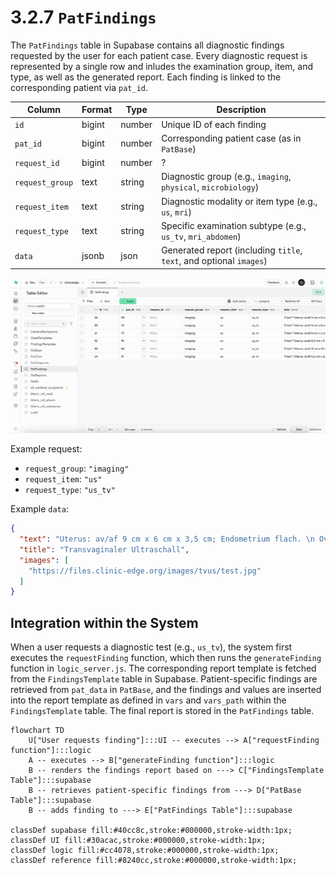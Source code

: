 # 3.2.7 `PatFindings` 

The `PatFindings` table in Supabase contains all diagnostic findings requested by the user for each patient case. Every diagnostic request is represented by a single row and inludes the examination group, item, and type, as well as the generated report. Each finding is linked to the corresponding patient via `pat_id`.

| Column          | Format | Type   | Description                                                                 |
|-----------------|--------|--------|-----------------------------------------------------------------------------|
| `id`            | bigint | number | Unique ID of each finding                                                   |
| `pat_id`        | bigint | number | Corresponding patient case (as in `PatBase`)                                |
| `request_id`    | bigint | number | ?                                                                           |
| `request_group` | text   | string | Diagnostic group (e.g., `imaging`, `physical`, `microbiology`)              |
| `request_item`  | text   | string | Diagnostic modality or item type (e.g., `us`, `mri`)                        |
| `request_type`  | text   | string | Specific examination subtype (e.g., `us_tv`, `mri_abdomen`)                 |
| `data`          | jsonb  | json   | Generated report (including `title`, `text`, and optional `images`)         |

![](./Images/3_2_7_pat_findings_supabase.jpg)

Example request:

- `request_group`: `"imaging"`  
- `request_item`: `"us"`  
- `request_type`: `"us_tv"`  

Example `data`:
```json
{
  "text": "Uterus: av/af 9 cm x 6 cm x 3,5 cm; Endometrium flach. \n Ovar links: 3 cm x 1,5 cm x 1 cm, o.p.B. \n Ovar rechts: 3,5 cm x 2,5 cm x 1 cm; zystische, unscharf begrenzte ovarielle RF (2 cm x 1 cm x 1cm) in Form eines Tuboovarialabszesses; rechtes Adnex geschwollen. \n Zervix: o.p.B. \n Allgemein: Gute Ultraschallbedingungen.",
  "title": "Transvaginaler Ultraschall",
  "images": [
    "https://files.clinic-edge.org/images/tvus/test.jpg"
  ]
}
```

## Integration within the System

When a user requests a diagnostic test (e.g., `us_tv`), the system first executes the `requestFinding` function, which then runs the `generateFinding` function in `logic_server.js`. The corresponding report template is fetched from the `FindingsTemplate` table in Supabase. Patient-specific findings are retrieved from `pat_data` in `PatBase`, and the findings and values are inserted into the report template as defined in `vars` and `vars_path` within the `FindingsTemplate` table. The final report is stored in the `PatFindings` table.

```mermaid
flowchart TD
    U["User requests finding"]:::UI -- executes --> A["requestFinding function"]:::logic
    A -- executes --> B["generateFinding function"]:::logic
    B -- renders the findings report based on ---> C["FindingsTemplate Table"]:::supabase
    B -- retrieves patient-specific findings from ---> D["PatBase Table"]:::supabase
    B -- adds finding to ---> E["PatFindings Table"]:::supabase

classDef supabase fill:#40cc8c,stroke:#000000,stroke-width:1px;
classDef UI fill:#30acac,stroke:#000000,stroke-width:1px;
classDef logic fill:#cc4078,stroke:#000000,stroke-width:1px;
classDef reference fill:#8240cc,stroke:#000000,stroke-width:1px;
``` 